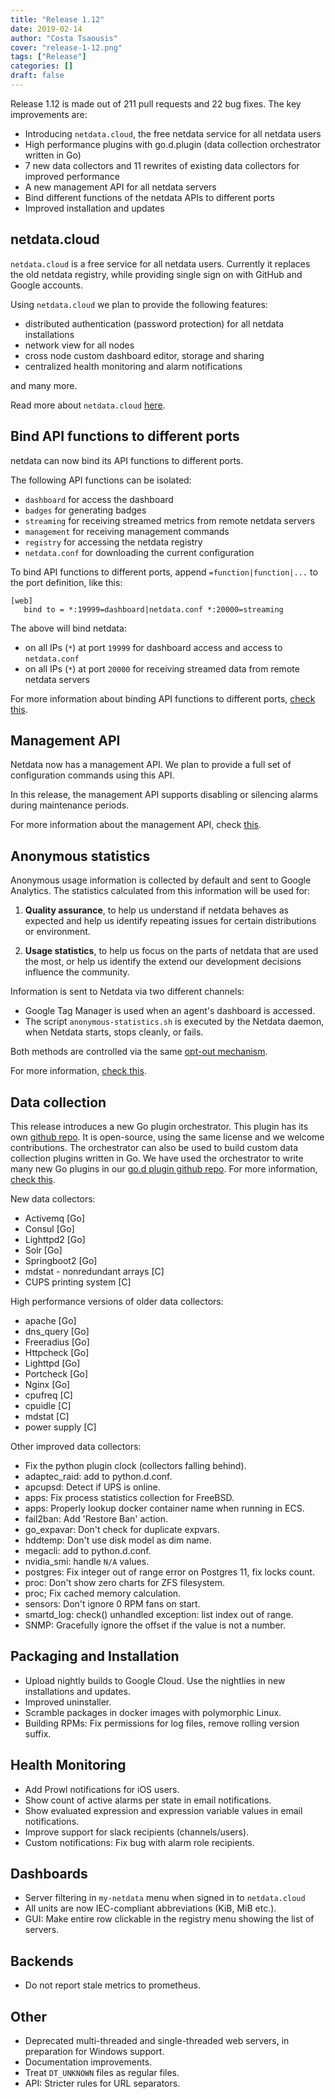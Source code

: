 ```yaml
---
title: "Release 1.12"
date: 2019-02-14
author: "Costa Tsaousis"
cover: "release-1-12.png"
tags: ["Release"]
categories: []
draft: false
---
```


Release 1.12 is made out of 211 pull requests and 22 bug fixes. The key improvements are:

- Introducing `netdata.cloud`, the free netdata service for all netdata users
- High performance plugins with go.d.plugin (data collection orchestrator written in Go)
- 7 new data collectors and 11 rewrites of existing data collectors for improved performance
- A new management API for all netdata servers
- Bind different functions of the netdata APIs to different ports
- Improved installation and updates

<!--more-->

## netdata.cloud

`netdata.cloud` is a free service for all netdata users. Currently it replaces the old netdata registry, while providing single sign on with GitHub and Google accounts.

Using `netdata.cloud` we plan to provide the following features:

- distributed authentication (password protection) for all netdata installations
- network view for all nodes
- cross node custom dashboard editor, storage and sharing
- centralized health monitoring and alarm notifications

and many more.

Read more about `netdata.cloud` [here](https://netdata.cloud/about).

## Bind API functions to different ports

netdata can now bind its API functions to different ports.

The following API functions can be isolated:

- `dashboard` for access the dashboard
- `badges` for generating badges
- `streaming` for receiving streamed metrics from remote netdata servers
- `management` for receiving management commands
- `registry` for accessing the netdata registry
- `netdata.conf` for downloading the current configuration

To bind API functions to different ports, append `=function|function|...` to the port definition, like this:

```
[web]
   bind to = *:19999=dashboard|netdata.conf *:20000=streaming
```

The above will bind netdata:

- on all IPs (`*`) at port `19999` for dashboard access and access to `netdata.conf`
- on all IPs (`*`) at port `20000` for receiving streamed data from remote netdata servers

For more information about binding API functions to different ports, [check this](https://docs.netdata.cloud/web/server/#binding-netdata-to-multiple-ports).

## Management API

Netdata now has a management API. We plan to provide a full set of configuration commands using this API.

In this release, the management API supports disabling or silencing alarms during maintenance periods.

For more information about the management API, check [this](https://docs.netdata.cloud/web/api/health/#health-management-api).

## Anonymous statistics

Anonymous usage information is collected by default and sent to Google Analytics. The statistics calculated from this information will be used for:

1. **Quality assurance**, to help us understand if netdata behaves as expected and help us identify repeating issues for certain distributions or environment.

2. **Usage statistics**, to help us focus on the parts of netdata that are used the most, or help us identify the extend our development decisions influence the community.

Information is sent to Netdata via two different channels:
- Google Tag Manager is used when an agent's dashboard is accessed.
- The script `anonymous-statistics.sh` is executed by the Netdata daemon, when Netdata starts, stops cleanly, or fails.

Both methods are controlled via the same [opt-out mechanism](https://docs.netdata.cloud/docs/anonymous-statistics/#opt-out).
 
For more information, [check this](https://docs.netdata.cloud/docs/anonymous-statistics/).

## Data collection

This release introduces a new Go plugin orchestrator. This plugin has its own [github repo](https://github.com/netdata/go-orchestrator). It is open-source, using the same license and we welcome contributions. The orchestrator can also be used to build custom data collection plugins written in Go. We have used the orchestrator to write many new Go plugins in our [go.d plugin github repo](https://github.com/netdata/go.d.plugin). For more information, [check this](https://github.com/netdata/go-orchestrator#go-orchestrator-wip).

New data collectors:

-   Activemq [Go]   
-   Consul [Go]
-   Lighttpd2 [Go]
-   Solr [Go]
-   Springboot2 [Go]
-   mdstat - nonredundant arrays [C]
-   CUPS printing system [C]

High performance versions of older data collectors:

-   apache [Go]
-   dns_query [Go]
-   Freeradius [Go]
-   Httpcheck [Go]
-   Lighttpd [Go]
-   Portcheck [Go]
-   Nginx [Go]
-   cpufreq [C]
-   cpuidle [C]
-   mdstat [C]
-   power supply [C]

Other improved data collectors:

-   Fix the python plugin clock (collectors falling behind).
-   adaptec_raid: add to python.d.conf.
-   apcupsd: Detect if UPS is online.
-   apps: Fix process statistics collection for FreeBSD.
-   apps: Properly lookup docker container name when running in ECS.
-   fail2ban: Add 'Restore Ban' action.
-   go_expavar: Don't check for duplicate expvars.
-   hddtemp: Don't use disk model as dim name.
-   megacli: add to python.d.conf.
-   nvidia_smi: handle `N/A` values.
-   postgres: Fix integer out of range error on Postgres 11, fix locks count.
-   proc: Don't show zero charts for ZFS filesystem.
-   proc; Fix cached memory calculation.
-   sensors: Don't ignore 0 RPM fans on start.
-   smartd_log: check() unhandled exception: list index out of range.
-   SNMP: Gracefully ignore the offset if the value is not a number.

## Packaging and Installation

-   Upload nightly builds to Google Cloud. Use the nightlies in new installations and updates.
-   Improved uninstaller.
-   Scramble packages in docker images with polymorphic Linux. 
-   Building RPMs: Fix permissions for log files, remove rolling version suffix.

## Health Monitoring

-   Add Prowl notifications for iOS users.
-   Show count of active alarms per state in email notifications.
-   Show evaluated expression and expression variable values in email notifications.
-   Improve support for slack recipients (channels/users).
-   Custom notifications: Fix bug with alarm role recipients.

## Dashboards

-   Server filtering in `my-netdata` menu when signed in to `netdata.cloud`
-   All units are now IEC-compliant abbreviations (KiB, MiB etc.).
-   GUI: Make entire row clickable in the registry menu showing the list of servers.

## Backends
-   Do not report stale metrics to prometheus.

## Other
    
-   Deprecated multi-threaded and single-threaded web servers, in preparation for Windows support.
-   Documentation improvements.
-   Treat `DT_UNKNOWN` files as regular files.
-   API: Stricter rules for URL separators.
